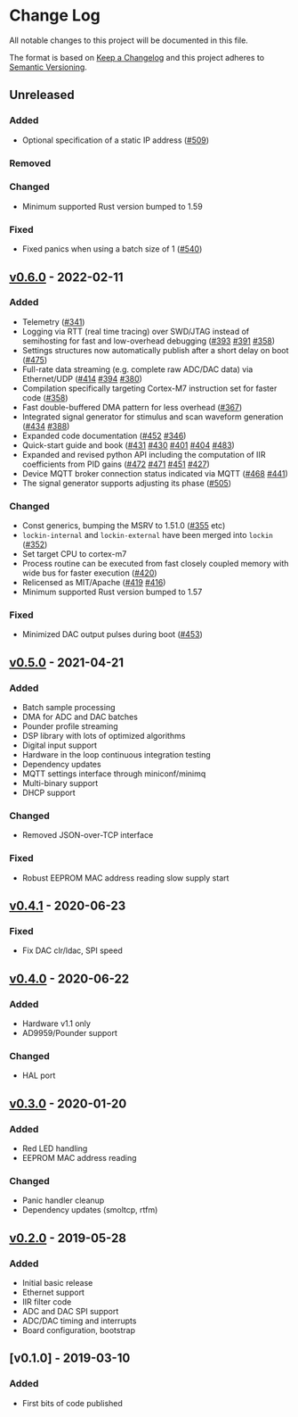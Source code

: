 # Change Log

All notable changes to this project will be documented in this file.

The format is based on [Keep a Changelog](http://keepachangelog.com/)
and this project adheres to [Semantic Versioning](http://semver.org/).

## Unreleased

### Added

* Optional specification of a static IP address ([#509](https://github.com/quartiq/stabilizer/pull/509))

### Removed
### Changed

* Minimum supported Rust version bumped to 1.59

### Fixed
* Fixed panics when using a batch size of 1 ([#540](https://github.com/quartiq/stabilizer/issues/540))

## [v0.6.0] - 2022-02-11

### Added

* Telemetry ([#341](https://github.com/quartiq/stabilizer/pull/341))
* Logging via RTT (real time tracing) over SWD/JTAG instead of semihosting
  for fast and low-overhead debugging ([#393](https://github.com/quartiq/stabilizer/pull/393) [#391](https://github.com/quartiq/stabilizer/pull/391) [#358](https://github.com/quartiq/stabilizer/pull/358))
* Settings structures now automatically publish after a short delay on boot
  ([#475](https://github.com/quartiq/stabilizer/pull/475))
* Full-rate data streaming (e.g. complete raw ADC/DAC data) via Ethernet/UDP
  ([#414](https://github.com/quartiq/stabilizer/pull/414) [#394](https://github.com/quartiq/stabilizer/pull/394) [#380](https://github.com/quartiq/stabilizer/pull/380))
* Compilation specifically targeting Cortex-M7 instruction set for faster
  code ([#358](https://github.com/quartiq/stabilizer/pull/358))
* Fast double-buffered DMA pattern for less overhead ([#367](https://github.com/quartiq/stabilizer/pull/367))
* Integrated signal generator for stimulus and scan waveform generation ([#434](https://github.com/quartiq/stabilizer/pull/434)
  [#388](https://github.com/quartiq/stabilizer/pull/388))
* Expanded code documentation ([#452](https://github.com/quartiq/stabilizer/pull/452) [#346](https://github.com/quartiq/stabilizer/pull/346))
* Quick-start guide and book ([#431](https://github.com/quartiq/stabilizer/pull/431) [#430](https://github.com/quartiq/stabilizer/pull/430) [#401](https://github.com/quartiq/stabilizer/pull/401) [#404](https://github.com/quartiq/stabilizer/pull/404) [#483](https://github.com/quartiq/stabilizer/pull/483))
* Expanded and revised python API including the computation of IIR coefficients
  from PID gains ([#472](https://github.com/quartiq/stabilizer/pull/472) [#471](https://github.com/quartiq/stabilizer/pull/471) [#451](https://github.com/quartiq/stabilizer/pull/451) [#427](https://github.com/quartiq/stabilizer/pull/427))
* Device MQTT broker connection status indicated via MQTT ([#468](https://github.com/quartiq/stabilizer/pull/468) [#441](https://github.com/quartiq/stabilizer/pull/441))
* The signal generator supports adjusting its phase ([#505](https://github.com/quartiq/stabilizer/pull/505))

### Changed

* Const generics, bumping the MSRV to 1.51.0 ([#355](https://github.com/quartiq/stabilizer/pull/355) etc)
* `lockin-internal` and `lockin-external` have been merged into `lockin` ([#352](https://github.com/quartiq/stabilizer/pull/352))
* Set target CPU to cortex-m7
* Process routine can be executed from fast closely coupled memory with wide
  bus for faster execution ([#420](https://github.com/quartiq/stabilizer/pull/420))
* Relicensed as MIT/Apache ([#419](https://github.com/quartiq/stabilizer/pull/419) [#416](https://github.com/quartiq/stabilizer/pull/416))
* Minimum supported Rust version bumped to 1.57

### Fixed

* Minimized DAC output pulses during boot ([#453](https://github.com/quartiq/stabilizer/pull/453))

## [v0.5.0] - 2021-04-21

### Added

* Batch sample processing
* DMA for ADC and DAC batches
* Pounder profile streaming
* DSP library with lots of optimized algorithms
* Digital input support
* Hardware in the loop continuous integration testing
* Dependency updates
* MQTT settings interface through miniconf/minimq
* Multi-binary support
* DHCP support

### Changed

* Removed JSON-over-TCP interface

### Fixed

* Robust EEPROM MAC address reading slow supply start

## [v0.4.1] - 2020-06-23

### Fixed

* Fix DAC clr/ldac, SPI speed

## [v0.4.0] - 2020-06-22

### Added

* Hardware v1.1 only
* AD9959/Pounder support

### Changed

* HAL port

## [v0.3.0] - 2020-01-20

### Added

* Red LED handling
* EEPROM MAC address reading

### Changed

* Panic handler cleanup
* Dependency updates (smoltcp, rtfm)

## [v0.2.0] - 2019-05-28

### Added

* Initial basic release
* Ethernet support
* IIR filter code
* ADC and DAC SPI support
* ADC/DAC timing and interrupts
* Board configuration, bootstrap

## [v0.1.0] - 2019-03-10

### Added

* First bits of code published

[Unreleased]: https://github.com/quartiq/stabilizer/compare/v0.6.0...HEAD
[v0.6.0]: https://github.com/quartiq/stabilizer/compare/v0.5.0...v0.6.0
[v0.5.0]: https://github.com/quartiq/stabilizer/compare/v0.4.1...v0.5.0
[v0.4.1]: https://github.com/quartiq/stabilizer/compare/v0.4.0...v0.4.1
[v0.4.0]: https://github.com/quartiq/stabilizer/compare/v0.3.0...v0.4.0
[v0.3.0]: https://github.com/quartiq/stabilizer/compare/v0.2.0...v0.3.0
[v0.2.0]: https://github.com/quartiq/stabilizer/compare/v0.1.0...v0.2.0
